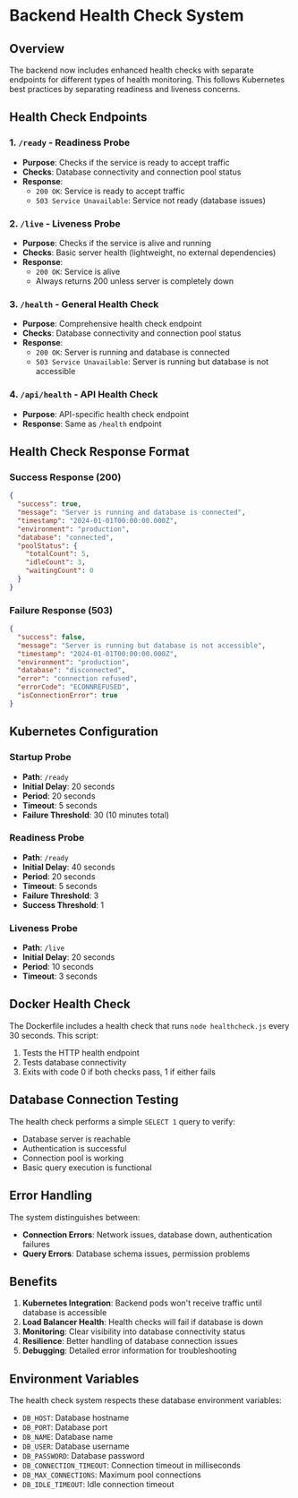# Backend Health Check System

## Overview
The backend now includes enhanced health checks with separate endpoints for different types of health monitoring. This follows Kubernetes best practices by separating readiness and liveness concerns.

## Health Check Endpoints

### 1. `/ready` - Readiness Probe
- **Purpose**: Checks if the service is ready to accept traffic
- **Checks**: Database connectivity and connection pool status
- **Response**: 
  - `200 OK`: Service is ready to accept traffic
  - `503 Service Unavailable`: Service not ready (database issues)

### 2. `/live` - Liveness Probe
- **Purpose**: Checks if the service is alive and running
- **Checks**: Basic server health (lightweight, no external dependencies)
- **Response**: 
  - `200 OK`: Service is alive
  - Always returns 200 unless server is completely down

### 3. `/health` - General Health Check
- **Purpose**: Comprehensive health check endpoint
- **Checks**: Database connectivity and connection pool status
- **Response**: 
  - `200 OK`: Server is running and database is connected
  - `503 Service Unavailable`: Server is running but database is not accessible

### 4. `/api/health` - API Health Check
- **Purpose**: API-specific health check endpoint
- **Response**: Same as `/health` endpoint

## Health Check Response Format

### Success Response (200)
```json
{
  "success": true,
  "message": "Server is running and database is connected",
  "timestamp": "2024-01-01T00:00:00.000Z",
  "environment": "production",
  "database": "connected",
  "poolStatus": {
    "totalCount": 5,
    "idleCount": 3,
    "waitingCount": 0
  }
}
```

### Failure Response (503)
```json
{
  "success": false,
  "message": "Server is running but database is not accessible",
  "timestamp": "2024-01-01T00:00:00.000Z",
  "environment": "production",
  "database": "disconnected",
  "error": "connection refused",
  "errorCode": "ECONNREFUSED",
  "isConnectionError": true
}
```

## Kubernetes Configuration

### Startup Probe
- **Path**: `/ready`
- **Initial Delay**: 20 seconds
- **Period**: 20 seconds
- **Timeout**: 5 seconds
- **Failure Threshold**: 30 (10 minutes total)

### Readiness Probe
- **Path**: `/ready`
- **Initial Delay**: 40 seconds
- **Period**: 20 seconds
- **Timeout**: 5 seconds
- **Failure Threshold**: 3
- **Success Threshold**: 1

### Liveness Probe
- **Path**: `/live`
- **Initial Delay**: 20 seconds
- **Period**: 10 seconds
- **Timeout**: 3 seconds

## Docker Health Check
The Dockerfile includes a health check that runs `node healthcheck.js` every 30 seconds. This script:
1. Tests the HTTP health endpoint
2. Tests database connectivity
3. Exits with code 0 if both checks pass, 1 if either fails

## Database Connection Testing
The health check performs a simple `SELECT 1` query to verify:
- Database server is reachable
- Authentication is successful
- Connection pool is working
- Basic query execution is functional

## Error Handling
The system distinguishes between:
- **Connection Errors**: Network issues, database down, authentication failures
- **Query Errors**: Database schema issues, permission problems

## Benefits
1. **Kubernetes Integration**: Backend pods won't receive traffic until database is accessible
2. **Load Balancer Health**: Health checks will fail if database is down
3. **Monitoring**: Clear visibility into database connectivity status
4. **Resilience**: Better handling of database connection issues
5. **Debugging**: Detailed error information for troubleshooting

## Environment Variables
The health check system respects these database environment variables:
- `DB_HOST`: Database hostname
- `DB_PORT`: Database port
- `DB_NAME`: Database name
- `DB_USER`: Database username
- `DB_PASSWORD`: Database password
- `DB_CONNECTION_TIMEOUT`: Connection timeout in milliseconds
- `DB_MAX_CONNECTIONS`: Maximum pool connections
- `DB_IDLE_TIMEOUT`: Idle connection timeout
